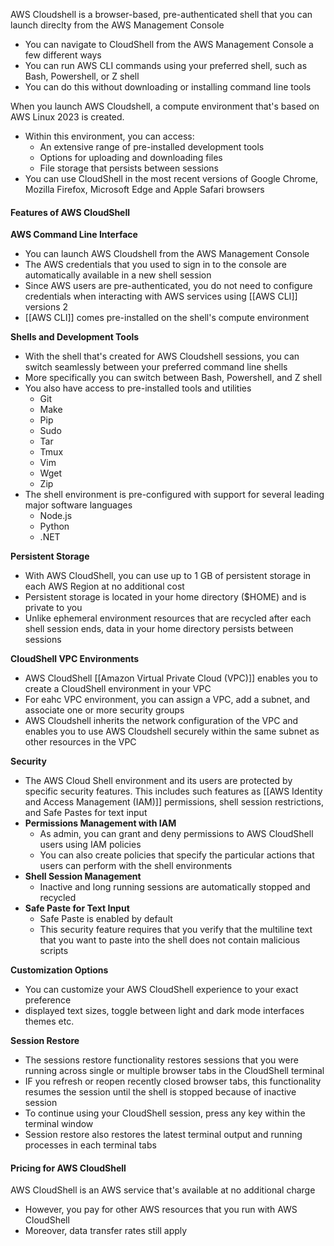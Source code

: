 AWS Cloudshell is a browser-based, pre-authenticated shell that you can launch direclty from the AWS Management Console
- You can navigate to CloudShell from the AWS Management Console a few different ways
- You can run AWS CLI commands using your preferred shell, such as Bash, Powershell, or Z shell
- You can do this without downloading or installing command line tools

When you launch AWS Cloudshell, a compute environment that's based on AWS Linux 2023 is created.
- Within this environment, you can access:
	- An extensive range of pre-installed development tools
	- Options for uploading and downloading files
	- File storage that persists between sessions
- You can use CloudShell in the most recent versions of Google Chrome, Mozilla Firefox, Microsoft Edge and Apple Safari browsers

#### Features of AWS CloudShell

**AWS Command Line Interface**
- You can launch AWS Cloudshell from the AWS Management Console
- The AWS credentials that you used to sign in to the console are automatically available in a new shell session
- Since AWS users are pre-authenticated, you do not need to configure credentials when interacting with AWS services using [[AWS CLI]] versions 2
- [[AWS CLI]] comes pre-installed on the shell's compute environment

**Shells and Development Tools**
- With the shell that's created for AWS Cloudshell sessions, you can switch seamlessly between your preferred command line shells
- More specifically you can switch between Bash, Powershell, and Z shell
- You also have access to pre-installed tools and utilities
	- Git
	- Make
	- Pip
	- Sudo
	- Tar
	- Tmux
	- Vim
	- Wget
	- Zip
- The shell environment is pre-configured with support for several leading major software languages
	- Node.js
	- Python
	- .NET

**Persistent Storage**
- With AWS CloudShell, you can use up to 1 GB of persistent storage in each AWS Region at no additional cost
- Persistent storage is located in your home directory ($HOME) and is private to you
- Unlike ephemeral environment resources that are recycled after each shell session ends, data in your home directory persists between sessions

**CloudShell VPC Environments**
- AWS CloudShell [[Amazon Virtual Private Cloud (VPC)]] enables you to create a CloudShell environment in your VPC
- For eahc VPC environment, you can assign a VPC, add a subnet, and associate one or more security groups
- AWS Cloudshell inherits the network configuration of the VPC and enables you to use AWS Cloudshell securely within the same subnet as other resources in the VPC

**Security**
- The AWS Cloud Shell environment and its users are protected by specific security features. This includes such features as [[AWS Identity and Access Management (IAM)]] permissions, shell session restrictions, and Safe Pastes for text input
- **Permissions Management with IAM**
	- As admin, you can grant and deny permissions to AWS CloudShell users using IAM policies
	- You can also create policies that specify the particular actions that users can perform with the shell environments
- **Shell Session Management**
	- Inactive and long running sessions are automatically stopped and recycled
- **Safe Paste for Text Input**
	- Safe Paste is enabled by default
	- This security feature requires that you verify that the multiline text that you want to paste into the shell does not contain malicious scripts

**Customization Options**
- You can customize your AWS CloudShell experience to your exact preference
- displayed text sizes, toggle between light and dark mode interfaces themes etc.

**Session Restore**
- The sessions restore functionality restores sessions that you were running across single or multiple browser tabs in the CloudShell terminal
- IF you refresh or reopen recently closed browser tabs, this functionality resumes the session until the shell is stopped because of inactive session
- To continue using your CloudShell session, press any key within the terminal window
- Session restore also restores the latest terminal output and running processes in each terminal tabs

#### Pricing for AWS CloudShell
AWS CloudShell is an AWS service that's available at no additional charge
- However, you pay for other AWS resources that you run with AWS CloudShell
- Moreover, data transfer rates still apply